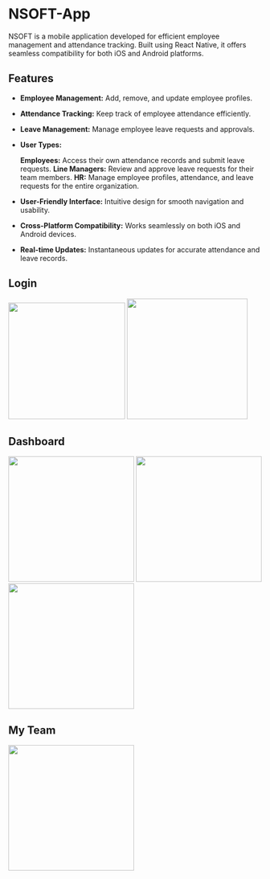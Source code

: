 # NSOFT-App

NSOFT is a mobile application developed for efficient employee management and attendance tracking. Built using React Native, it offers seamless compatibility for both iOS and Android platforms.

## Features

* **Employee Management:** Add, remove, and update employee profiles.
* **Attendance Tracking:** Keep track of employee attendance efficiently.

* **Leave Management:** Manage employee leave requests and approvals.

* **User Types:**

  **Employees:** Access their own attendance records and submit leave requests.
  **Line Managers:** Review and approve leave requests for their team members.
  **HR:** Manage employee profiles, attendance, and leave requests for the entire organization.
  
* **User-Friendly Interface:** Intuitive design for smooth navigation and usability.

* **Cross-Platform Compatibility:** Works seamlessly on both iOS and Android devices.

* **Real-time Updates:** Instantaneous updates for accurate attendance and leave records.

## Login
<img src="https://github.com/BasitKhan03/NSOFT-App/assets/101899595/dd0a6e1f-3c52-4a1e-a408-31cba5976ce6" width="232" />
<img src="https://github.com/BasitKhan03/NSOFT-App/assets/101899595/9b1ff923-4f3b-4677-a0c8-8c4662c2d4d3" width="240" />

## Dashboard
<img src="https://github.com/BasitKhan03/NSOFT-App/assets/101899595/11b22992-54d7-42f2-a704-8b8eaf0e5f81" width="250" />
<img src="https://github.com/BasitKhan03/NSOFT-App/assets/101899595/1156143c-79a4-452c-8c6e-36c99bc949db" width="250" />
<img src="https://github.com/BasitKhan03/NSOFT-App/assets/101899595/75641209-fab9-46e9-aafd-5ae3bf5c9521" width="250" />

## My Team
<img src="https://github.com/BasitKhan03/NSOFT-App/assets/101899595/f36adb47-21f3-4149-a12a-634b9a273dca" width="250" />
